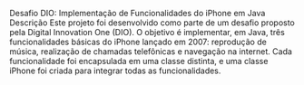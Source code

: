 Desafio DIO: Implementação de Funcionalidades do iPhone em Java
Descrição
Este projeto foi desenvolvido como parte de um desafio proposto pela Digital Innovation One (DIO). O objetivo é implementar, em Java, três funcionalidades básicas do iPhone lançado em 2007: reprodução de música, realização de chamadas telefônicas e navegação na internet. Cada funcionalidade foi encapsulada em uma classe distinta, e uma classe iPhone foi criada para integrar todas as funcionalidades.
